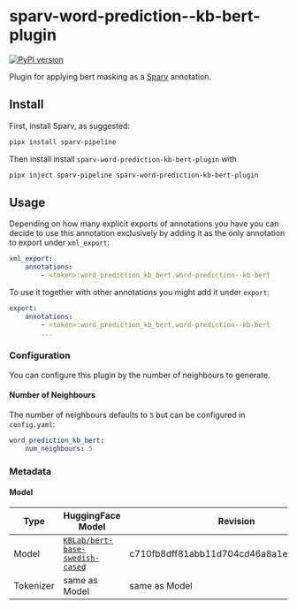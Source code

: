 # sparv-word-prediction--kb-bert-plugin

[![PyPI version](https://badge.fury.io/py/sparv-word-prediction-kb-bert-plugin.svg)](https://pypi.org/project/sparv-word-prediction-kb-bert-plugin)

Plugin for applying bert masking as a [Sparv](https://github.com/spraakbanken/sparv-pipeline) annotation.

## Install

First, install Sparv, as suggested:

```bash
pipx install sparv-pipeline
```

Then install install `sparv-word-prediction-kb-bert-plugin` with

```bash
pipx inject sparv-pipeline sparv-word-prediction-kb-bert-plugin
```

## Usage

Depending on how many explicit exports of annotations you have you can decide to use this
annotation exclusively by adding it as the only annotation to export under `xml_export`:

```yaml
xml_export:
    annotations:
        - <token>:word_prediction_kb_bert.word-prediction--kb-bert
```

To use it together with other annotations you might add it under `export`:

```yaml
export:
    annotations:
        - <token>:word_prediction_kb_bert.word-prediction--kb-bert
        ...
```

### Configuration

You can configure this plugin by the number of neighbours to generate.

#### Number of Neighbours

The number of neighbours defaults to `5` but can be configured in `config.yaml`:

```yaml
word_prediction_kb_bert:
    num_neighbours: 5
```

### Metadata

#### Model

Type | HuggingFace Model | Revision
--- | --- | ---
Model | [`KBLab/bert-base-swedish-cased`](https://huggingface.co/KBLab/bert-base-swedish-cased) | c710fb8dff81abb11d704cd46a8a1e010b2b022c
Tokenizer | same as Model  | same as Model
